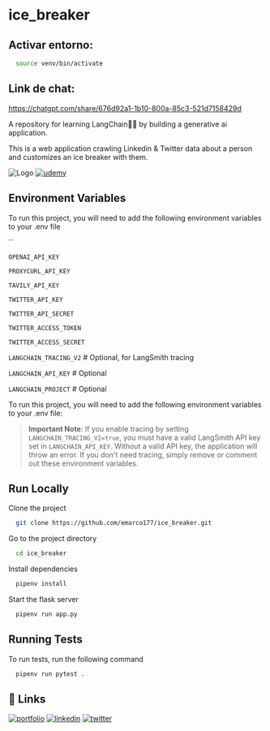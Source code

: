 
# ice_breaker

## Activar entorno:

```bash
  source venv/bin/activate
```

## Link de chat:

https://chatgpt.com/share/676d92a1-1b10-800a-85c3-521d7158429d







A repository for learning LangChain🦜🔗  by building a generative ai application.

This is a web application crawling Linkedin & Twitter data about a person and customizes an ice breaker with them.


![Logo](https://github.com/emarco177/ice_breaker/blob/main/static/demo.gif)
[![udemy](https://img.shields.io/badge/LangChain%20Udemy%20Course-Coupon%20%2412.99-brightgreen)](https://www.udemy.com/course/langchain/?referralCode=D981B8213164A3EA91AC)

## Environment Variables

To run this project, you will need to add the following environment variables to your .env file

``

`OPENAI_API_KEY`

`PROXYCURL_API_KEY`

`TAVILY_API_KEY`

`TWITTER_API_KEY`

`TWITTER_API_SECRET`

`TWITTER_ACCESS_TOKEN`

`TWITTER_ACCESS_SECRET`

`LANGCHAIN_TRACING_V2`  # Optional, for LangSmith tracing

`LANGCHAIN_API_KEY` # Optional

`LANGCHAIN_PROJECT` # Optional

To run this project, you will need to add the following environment variables to your .env file:

> **Important Note**: If you enable tracing by setting `LANGCHAIN_TRACING_V2=true`, you must have a valid LangSmith API key set in `LANGCHAIN_API_KEY`. Without a valid API key, the application will throw an error. If you don't need tracing, simply remove or comment out these environment variables.
## Run Locally

Clone the project

```bash
  git clone https://github.com/emarco177/ice_breaker.git
```

Go to the project directory

```bash
  cd ice_breaker
```

Install dependencies

```bash
  pipenv install
```

Start the flask server

```bash
  pipenv run app.py
```


## Running Tests

To run tests, run the following command

```bash
  pipenv run pytest .
```


## 🔗 Links
[![portfolio](https://img.shields.io/badge/my_portfolio-000?style=for-the-badge&logo=ko-fi&logoColor=white)](https://www.udemy.com/course/langchain/?referralCode=D981B8213164A3EA91AC)
[![linkedin](https://img.shields.io/badge/linkedin-0A66C2?style=for-the-badge&logo=linkedin&logoColor=white)](https://www.linkedin.com/in/eden-marco/)
[![twitter](https://img.shields.io/badge/twitter-1DA1F2?style=for-the-badge&logo=twitter&logoColor=white)](https://www.udemy.com/user/eden-marco/)

